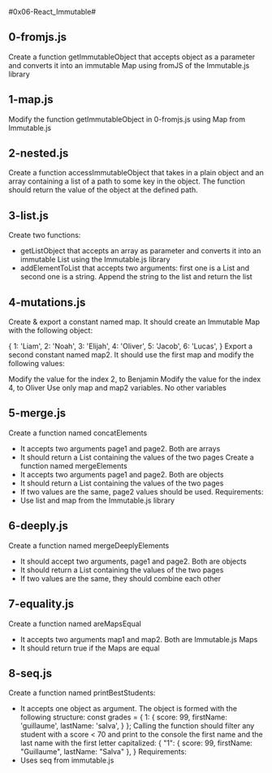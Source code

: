 #0x06-React_Immutable#
## 0-fromjs.js ##
Create a function getImmutableObject that accepts object as a parameter and converts it into an immutable Map using fromJS of the Immutable.js library
## 1-map.js ##
Modify the function getImmutableObject in 0-fromjs.js using Map from Immutable.js
## 2-nested.js ##
Create a function accessImmutableObject that takes in a plain object and an array containing a list of a path to some key in the object. The function should return the value of the object at the defined path.
## 3-list.js ##
Create two functions:
- getListObject that accepts an array as parameter and converts it into an immutable List using the Immutable.js library
- addElementToList that accepts two arguments: first one is a List and second one is a string. Append the string to the list and return the list
## 4-mutations.js ##
Create & export a constant named map. It should create an Immutable Map with the following object:

 {
     1: 'Liam',
     2: 'Noah',
     3: 'Elijah',
     4: 'Oliver',
     5: 'Jacob',
     6: 'Lucas',
}
Export a second constant named map2. It should use the first map and modify the following values:

Modify the value for the index 2, to Benjamin
Modify the value for the index 4, to Oliver
Use only map and map2 variables. No other variables
## 5-merge.js ##
Create a function named concatElements
- It accepts two arguments page1 and page2. Both are arrays
- It should return a List containing the values of the two pages
Create a function named mergeElements
- It accepts two arguments page1 and page2. Both are objects
- It should return a List containing the values of the two pages
- If two values are the same, page2 values should be used.
Requirements:
- Use list and map from the Immutable.js library
## 6-deeply.js ##
Create a function named mergeDeeplyElements
- It should accept two arguments, page1 and page2. Both are objects
- It should return a List containing the values of the two pages
- If two values are the same, they should combine each other
## 7-equality.js ##
Create a function named areMapsEqual
- It accepts two arguments map1 and map2. Both are Immutable.js Maps
- It should return true if the Maps are equal
## 8-seq.js ##
Create a function named printBestStudents:
- It accepts one object as argument. The object is formed with the following structure:
const grades = {
  1: {
    score: 99,
    firstName: 'guillaume',
    lastName: 'salva',
  }
};
Calling the function should filter any student with a score < 70 and print to the console the first name and the last name with the first letter capitalized:
{
    "1": { score: 99, firstName: "Guillaume", lastName: "Salva" },
}
Requirements:
- Uses seq from immutable.js
